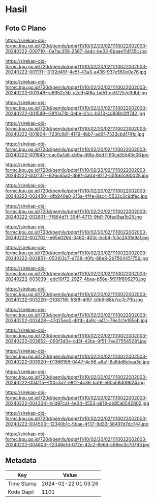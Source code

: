 # Hasil

## Foto C Plano

https://sirekap-obj-formc.kpu.go.id/720d/pemilu/pdpr/11/10/02/20/02/1110022002003-20240222-000710--0a7ac358-2567-4a4c-be33-6baae114f35c.jpg

https://sirekap-obj-formc.kpu.go.id/720d/pemilu/pdpr/11/10/02/20/02/1110022002003-20240222-001131--3132d491-4e5f-43a3-a436-937e560e0e76.jpg

https://sirekap-obj-formc.kpu.go.id/720d/pemilu/pdpr/11/10/02/20/02/1110022002003-20240222-001348--a8952c3b-c2c9-4f6a-bd51-ec97257e3dbf.jpg

https://sirekap-obj-formc.kpu.go.id/720d/pemilu/pdpr/11/10/02/20/02/1110022002003-20240222-001549--28f0a71b-0ebe-41cc-b313-4d839c0ff742.jpg

https://sirekap-obj-formc.kpu.go.id/720d/pemilu/pdpr/11/10/02/20/02/1110022002003-20240222-001804--723fc9d1-4179-4bb7-ad0f-7533cbdf741c.jpg

https://sirekap-obj-formc.kpu.go.id/720d/pemilu/pdpr/11/10/02/20/02/1110022002003-20240222-001945--cac0a7a8-cb9a-49fa-8dd7-90ca55543c06.jpg

https://sirekap-obj-formc.kpu.go.id/720d/pemilu/pdpr/11/10/02/20/02/1110022002003-20240222-002137--926c65a0-3b8f-4a04-9212-55fb65260028.jpg

https://sirekap-obj-formc.kpu.go.id/720d/pemilu/pdpr/11/10/02/20/02/1110022002003-20240222-002450--dfb940e0-215a-4f4e-8ac4-5533c2c9dfec.jpg

https://sirekap-obj-formc.kpu.go.id/720d/pemilu/pdpr/11/10/02/20/02/1110022002003-20240222-002601--7f864d11-394f-4713-9fd1-70fad9aa1b25.jpg

https://sirekap-obj-formc.kpu.go.id/720d/pemilu/pdpr/11/10/02/20/02/1110022002003-20240222-002702--e65e026d-3460-403c-bcb4-fc5c2431e9af.jpg

https://sirekap-obj-formc.kpu.go.id/720d/pemilu/pdpr/11/10/02/20/02/1110022002003-20240222-002851--053103c7-d728-40fc-88e8-2b7504451756.jpg

https://sirekap-obj-formc.kpu.go.id/720d/pemilu/pdpr/11/10/02/20/02/1110022002003-20240222-003039--edc10f72-2927-4bea-b58e-5f011f606270.jpg

https://sirekap-obj-formc.kpu.go.id/720d/pemilu/pdpr/11/10/02/20/02/1110022002003-20240222-003220--2108716f-53f8-4f87-b1b6-68b7ce7c7ffb.jpg

https://sirekap-obj-formc.kpu.go.id/720d/pemilu/pdpr/11/10/02/20/02/1110022002003-20240222-003428--47d25ea0-401b-4a9c-a41c-76e2c1e195eb.jpg

https://sirekap-obj-formc.kpu.go.id/720d/pemilu/pdpr/11/10/02/20/02/1110022002003-20240222-003652--093f3d0e-cd3f-42be-9f51-7ee275545281.jpg

https://sirekap-obj-formc.kpu.go.id/720d/pemilu/pdpr/11/10/02/20/02/1110022002003-20240222-003920--01366156-0447-4c56-a8a1-6a6dd6ebaa3d.jpg

https://sirekap-obj-formc.kpu.go.id/720d/pemilu/pdpr/11/10/02/20/02/1110022002003-20240222-004115--fff0c3a2-e8f2-4c36-baf6-e60a58d09624.jpg

https://sirekap-obj-formc.kpu.go.id/720d/pemilu/pdpr/11/10/02/20/02/1110022002003-20240222-004334--b1d97ca1-4e34-4553-a918-ab95a6542802.jpg

https://sirekap-obj-formc.kpu.go.id/720d/pemilu/pdpr/11/10/02/20/02/1110022002003-20240222-004503--12340b1c-5bae-4f37-9d33-58497d7dc744.jpg

https://sirekap-obj-formc.kpu.go.id/720d/pemilu/pdpr/11/10/02/20/02/1110022002003-20240222-004603--f2349e1d-072e-42c2-8e6d-c68ec3c70793.jpg


## Metadata

| Key        | Value               |
| ---------- | ------------------- |
| Time Stamp | 2024-02-22 01:03:26 |
| Kode Dapil | 1101                |



